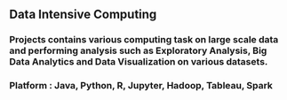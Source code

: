 
##  Data Intensive Computing

### Projects contains various computing task on large scale data and performing analysis such as Exploratory Analysis, Big Data Analytics and Data Visualization on various datasets.

### Platform :  Java, Python, R, Jupyter, Hadoop, Tableau, Spark
